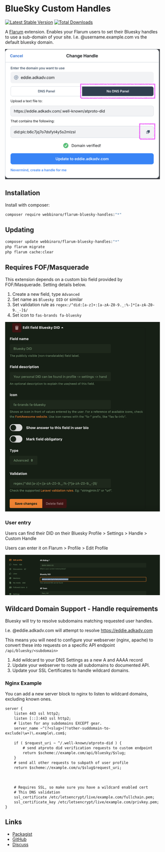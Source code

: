 # BlueSky Custom Handles

[![Latest Stable Version](https://img.shields.io/packagist/v/webbinaro/flarum-bluesky-handles.svg)](https://packagist.org/packages/webbinaro/flarum-bluesky-handles) [![Total Downloads](https://img.shields.io/packagist/dt/webbinaro/flarum-bluesky-handles.svg)](https://packagist.org/packages/webbinaro/flarum-bluesky-handles)

A [Flarum](http://flarum.org) extension. Enables your Flarum users to set their Bluesky handles to use a sub-domain of your site.  I.e. @username.example.com vs the default bluesky domain. 

![Bluesky user settings with verified custom domain](https://github.com/eddiewebb/flarum-bluesky-handles/blob/main/assets/blueskysettings.png)

## Installation

Install with composer:

```sh
composer require webbinaro/flarum-bluesky-handles:"*"
```

## Updating

```sh
composer update webbinaro/flarum-bluesky-handles:"*"
php flarum migrate
php flarum cache:clear
```

## Requires FOF/Masquerade

This extension depends on a custom bio field provided by FOF/Masquerade. Setting details below.

1. Create a new field, type `Advanced`
2. Set name as `Bluesky DID` or similar
3. Set validation rule as `regex:/^did:[a-z]+:[a-zA-Z0-9._:%-]*[a-zA-Z0-9._-]$/`
4. Set icon to `fas-brands fa-bluesky`

![Example Masquerade Settings](https://github.com/eddiewebb/flarum-bluesky-handles/blob/main/assets/masqfieldsetup.png)

### User entry

Users can find their DID on their Bluesky Profile > Settings > Handle > Custom Handle

Users can enter it on Flarum > Profile > Edit Profile

![Example user entry](https://github.com/eddiewebb/flarum-bluesky-handles/blob/main/assets/userentry.png)

## Wildcard Domain Support - Handle requirements

Bluesky will try to resolve subdomains matching requested user handles.

I.e.  @eddie.adkadv.com will attempt to resolve https://eddie.adkadv.com

This means you will need to configure your webserver (nginx, apache) to convert these into requests on a specific API endpoint `/api/bluesky/<subdomain>`

1. Add wildcard to your DNS Settings as a new A and AAAA record
2. Update your webserver to route all subdomains to documented API.
3. Update your SSL Certificates to handle wildcard domains.


### Nginx Example

You can add a new server block to nginx to listen to wildcard domains, excluding known ones.

```
server {
    listen 443 ssl http2;
    listen [::]:443 ssl http2;
    # listen for any subdomains EXCEPT gear.
    server_name ~^(?<slug>(?!other-suddomain-to-exclude)\w+)\.example\.com$;

    if ( $request_uri ~ ^/.well-known/atproto-did ) {
        # send atproto did verification requests to custom endpoint
        return $scheme://example.com/api/bluesky/$slug;
    }
    # send all other requests to subpath of user profile
    return $scheme://example.com/u/$slug$request_uri;
    
    

    # Requires SSL, so make sure you have a wildcard enabled cert
    # This DNS validation
    ssl_certificate /etc/letsencrypt/live/example.com/fullchain.pem;
    ssl_certificate_key /etc/letsencrypt/live/example.com/privkey.pem;
}

```

## Links

- [Packagist](https://packagist.org/packages/webbinaro/flarum-bluesky-handles)
- [GitHub](https://github.com/eddiewebb/flarum-bluesky-handles)
- [Discuss](https://discuss.flarum.org/d/36418-custom-bluesky-handles-for-domain-users)
